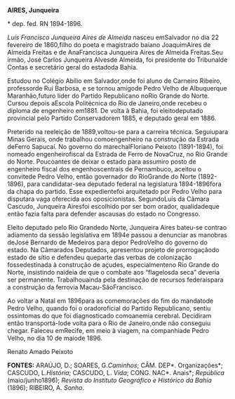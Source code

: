 **AIRES, Junqueira**

\* dep. fed. RN 1894-1896.

*Luís Francisco Junqueira Aires de Almeida* nasceu emSalvador no dia 22
fevereiro de 1860,filho do poeta e magistrado baiano JoaquimAires de
Almeida Freitas e de AnaFrancisca Junqueira Aires de Almeida Freitas.Seu
irmão, José Carlos Junqueira Alvesde Almeida, foi presidente do
Tribunalde Contas e secretário geral do estadoda Bahia.

Estudou no Colégio Abílio em Salvador,onde foi aluno de Carneiro
Ribeiro, professorde Rui Barbosa, e se tornou amigode Pedro Velho de
Albuquerque Maranhão,futuro líder do Partido Republicano noRio Grande do
Norte. Cursou depois aEscola Politécnica do Rio de Janeiro,onde recebeu
o diploma de engenheiro em1881. De volta à Bahia, foi eleitodeputado
provincial pelo Partido Conservadorem 1885, e deputado geral em 1886.

Preterido na reeleição de 1889,voltou-se para a carreira técnica.
Seguiupara Minas Gerais, onde trabalhou comoengenheiro na construção da
Estrada deFerro Sapucaí. No governo do marechalFloriano Peixoto
(1891-1894), foi nomeado engenheirofiscal da Estrada de Ferro de
NovaCruz, no Rio Grande do Norte. Poucoantes de deixar o estado para
assumiro posto de engenheiro fiscal dos engenhoscentrais de Pernambuco,
aceitou o convitede Pedro Velho, então governador do RioGrande do Norte
(1892-1896), para candidatar-sea deputado federal na legislatura
1894-1896fora da chapa do partido. Esse expedientefoi arquitetado por
Pedro Velho para disputara vaga oferecida aos oposicionistas.
SegundoLuís da Câmara Cascudo, Junqueira Airesfoi escolhido por ser bom
orador, qualidadeque então fazia falta para defender ascausas do estado
no Congresso.

Eleito deputado pelo Rio Grandedo Norte, Junqueira Aires bateu-se
contrao adiamento da sessão legislativa em 1894e passou a denunciar as
manobras deJosé Bernardo de Medeiros para depor PedroVelho do governo do
estado. Na Câmarados Deputados, apresentou projeto de prorrogaçãodo
estado de sítio e defendeu queparte das verbas de colonização
fossedestinada à construção de açudes, especialmenteno Rio Grande do
Norte, insistindo naideia de que o combate aos “flagelosda seca” deveria
ser permanente. Trabalhouainda pela destinação de recursos federaispara
a construção da ferrovia Macau-SãoFrancisco.

Ao voltar a Natal em 1896para as comemorações do fim do mandatode Pedro
Velho, quando foi o oradoroficial do Partido Republicano, sentiu
ossintomas do que foi diagnosticado comoanemia cerebral. Decidiram então
transportá-lode volta para o Rio de Janeiro,onde não conseguiu chegar.
Faleceu emRecife, em meio à viagem, na companhiade Pedro Velho, no dia
10 de maiode 1896.

Renato Amado Peixoto

**FONTES:** ARAÚJO, D.; SOARES, G.*Caminhos*; CÂM. DEP*. Organizações*;
CASCUDO, L.*História*; CASCUDO, L. *Vida*; CONG. NAC*. Anais*;
*República* (maio/junho1896); *Revista do Instituto Geográfico e
Histórico da Bahia* (1896); RIBEIRO, A. *Sonho*.
